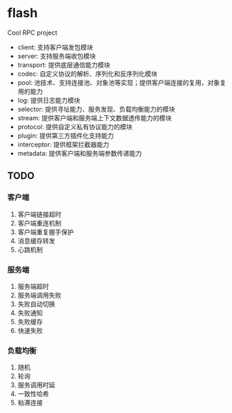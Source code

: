 # flash
Cool RPC project

- client: 支持客户端发包模块
- server: 支持服务端收包模块
- transport: 提供底层通信能力模块
- codec: 自定义协议的解析、序列化和反序列化模块
- pool: 池技术、支持连接池、对象池等实现；提供客户端连接的复用，对象复用的能力
- log:  提供日志能力模块
- selector: 提供寻址能力、服务发现、负载均衡能力的模块
- stream: 提供客户端和服务端上下文数据透传能力的模块
- protocol: 提供自定义私有协议能力的模块
- plugin: 提供第三方插件化支持能力
- interceptor: 提供框架拦截器能力
- metadata: 提供客户端和服务端参数传递能力

## TODO

### 客户端
1. 客户端链接超时
2. 客户端重连机制
3. 客户端重复握手保护
4. 消息缓存转发
5. 心跳机制

### 服务端
1. 服务端超时
2. 服务端调用失败
3. 失败自动切换
4. 失败通知
5. 失败缓存
6. 快速失败

### 负载均衡
1. 随机
2. 轮询
3. 服务调用时延
4. 一致性哈希
5. 粘滞连接 